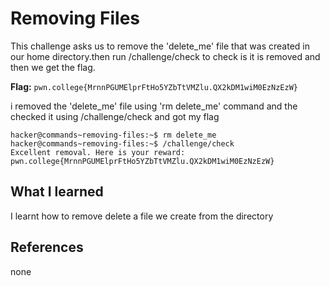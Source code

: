 # Removing Files

This challenge asks us to remove the 'delete_me' file that was created in our home directory.then run /challenge/check to check is it is removed and then we get the flag.

**Flag:** `pwn.college{MrnnPGUMElprFtHo5YZbTtVMZlu.QX2kDM1wiM0EzNzEzW}`

i removed the 'delete_me' file using 'rm delete_me' command and the checked it using /challenge/check and got my flag

```
hacker@commands~removing-files:~$ rm delete_me
hacker@commands~removing-files:~$ /challenge/check
Excellent removal. Here is your reward:
pwn.college{MrnnPGUMElprFtHo5YZbTtVMZlu.QX2kDM1wiM0EzNzEzW}
```

## What I learned

I learnt how to remove delete a file we create from the directory 

## References

none